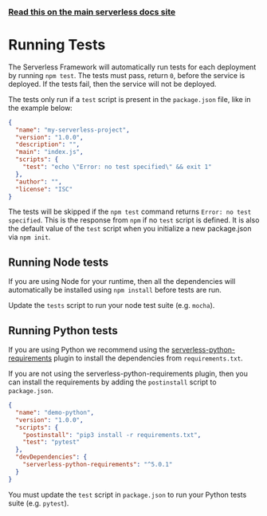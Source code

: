 <!--
title: Serverless Dashboard - Running tests
description: Learn how to configure and run tests for your Serverless Framework services using Serverless Dashboard CI/CD.
short_title: Testing
keywords:
  [
    'Serverless Framework',
    'CI/CD',
    'Testing',
    'Node.js',
    'Python',
    'NPM',
    'Serverless Dashboard',
  ]
-->

<!-- DOCS-SITE-LINK:START automatically generated  -->

### [Read this on the main serverless docs site](https://serverless.com/framework/docs/guides/cicd/running-tests/)

<!-- DOCS-SITE-LINK:END -->

# Running Tests

The Serverless Framework will automatically run tests for each deployment by running `npm test`. The tests must pass, return `0`, before the service is deployed. If the tests fail, then the service will not be deployed.

The tests only run if a `test` script is present in the `package.json` file, like in the example below:

```json
{
  "name": "my-serverless-project",
  "version": "1.0.0",
  "description": "",
  "main": "index.js",
  "scripts": {
    "test": "echo \"Error: no test specified\" && exit 1"
  },
  "author": "",
  "license": "ISC"
}
```

The tests will be skipped if the `npm test` command returns `Error: no test specified`. This is the response from `npm` if no `test` script is defined. It is also the default value of the `test` script when you initialize a new package.json via `npm init`.

## Running Node tests

If you are using Node for your runtime, then all the dependencies will automatically be installed using `npm install` before tests are run.

Update the `tests` script to run your node test suite (e.g. `mocha`).

## Running Python tests

If you are using Python we recommend using the [serverless-python-requirements](https://github.com/UnitedIncome/serverless-python-requirements) plugin to install the dependencies from `requirements.txt`.

If you are not using the serverless-python-requirements plugin, then you can install the requirements by adding the `postinstall` script to `package.json`.

```json
{
  "name": "demo-python",
  "version": "1.0.0",
  "scripts": {
    "postinstall": "pip3 install -r requirements.txt",
    "test": "pytest"
  },
  "devDependencies": {
    "serverless-python-requirements": "^5.0.1"
  }
}
```

You must update the `test` script in `package.json` to run your Python tests suite (e.g. `pytest`).
